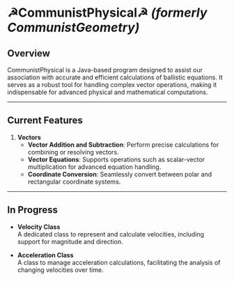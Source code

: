 # **☭CommunistPhysical☭** *(formerly CommunistGeometry)*

## **Overview**  
CommunistPhysical is a Java-based program designed to assist our association with accurate and efficient calculations of ballistic equations. It serves as a robust tool for handling complex vector operations, making it indispensable for advanced physical and mathematical computations.

---

## **Current Features**

1. **Vectors**
   - **Vector Addition and Subtraction**: Perform precise calculations for combining or resolving vectors.
   - **Vector Equations**: Supports operations such as scalar-vector multiplication for advanced equation handling.
   - **Coordinate Conversion**: Seamlessly convert between polar and rectangular coordinate systems.

---

## **In Progress**

- **Velocity Class**  
  A dedicated class to represent and calculate velocities, including support for magnitude and direction.

- **Acceleration Class**  
  A class to manage acceleration calculations, facilitating the analysis of changing velocities over time.
